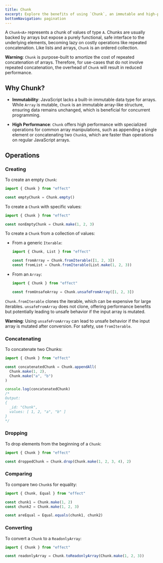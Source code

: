 ```yaml
---
title: Chunk
excerpt: Explore the benefits of using `Chunk`, an immutable and high-performance array-like data structure in JavaScript. Learn about its advantages, including immutability for concurrent programming and specialized operations for efficient array manipulations. Discover operations like creating, concatenating, dropping elements, comparing for equality, and converting to a `ReadonlyArray`.
bottomNavigation: pagination
---
```


A `Chunk<A>` represents a chunk of values of type `A`. Chunks are usually backed by arrays but expose a purely functional, safe interface to the underlying elements, becoming lazy on costly operations like repeated concatenation. Like lists and arrays, `Chunk` is an ordered collection.

**Warning**: `Chunk` is purpose-built to amortize the cost of repeated concatenation of arrays. Therefore, for use-cases that do not involve repeated concatenation, the overhead of `Chunk` will result in reduced performance.

## Why Chunk?

- **Immutability**: JavaScript lacks a built-in immutable data type for arrays. While `Array` is mutable, `Chunk` is an immutable array-like structure, ensuring data remains unchanged, which is beneficial for concurrent programming.

- **High Performance**: `Chunk` offers high performance with specialized operations for common array manipulations, such as appending a single element or concatenating two `Chunk`s, which are faster than operations on regular JavaScript arrays.

## Operations

### Creating

To create an empty `Chunk`:

```ts
import { Chunk } from "effect"

const emptyChunk = Chunk.empty()
```

To create a `Chunk` with specific values:

```ts
import { Chunk } from "effect"

const nonEmptyChunk = Chunk.make(1, 2, 3)
```

To create a `Chunk` from a collection of values:

- From a generic `Iterable`:

  ```ts
  import { Chunk, List } from "effect"

  const fromArray = Chunk.fromIterable([1, 2, 3])
  const fromList = Chunk.fromIterable(List.make(1, 2, 3))
  ```

- From an `Array`:

  ```ts
  import { Chunk } from "effect"

  const fromUnsafeArray = Chunk.unsafeFromArray([1, 2, 3])
  ```

`Chunk.fromIterable` clones the iterable, which can be expensive for large iterables. `unsafeFromArray` does not clone, offering performance benefits but potentially leading to unsafe behavior if the input array is mutated.

**Warning**: Using `unsafeFromArray` can lead to unsafe behavior if the input array is mutated after conversion. For safety, use `fromIterable`.

### Concatenating

To concatenate two Chunks:

```ts
import { Chunk } from "effect"

const concatenatedChunk = Chunk.appendAll(
  Chunk.make(1, 2),
  Chunk.make("a", "b")
)

console.log(concatenatedChunk)
/*
Output:
{
  _id: "Chunk",
  values: [ 1, 2, "a", "b" ]
}
*/
```

### Dropping

To drop elements from the beginning of a `Chunk`:

```ts
import { Chunk } from "effect"

const droppedChunk = Chunk.drop(Chunk.make(1, 2, 3, 4), 2)
```

### Comparing

To compare two `Chunk`s for equality:

```ts
import { Chunk, Equal } from "effect"

const chunk1 = Chunk.make(1, 2)
const chunk2 = Chunk.make(1, 2, 3)

const areEqual = Equal.equals(chunk1, chunk2)
```

### Converting

To convert a `Chunk` to a `ReadonlyArray`:

```ts
import { Chunk } from "effect"

const readonlyArray = Chunk.toReadonlyArray(Chunk.make(1, 2, 3))
```